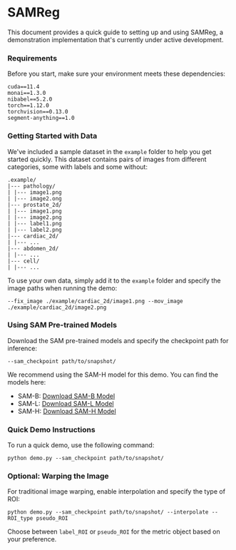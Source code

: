 # SAMReg
This document provides a quick guide to setting up and using SAMReg, a demonstration implementation that's currently under active development.
### Requirements
Before you start, make sure your environment meets these dependencies:

```
cuda==11.4
monai==1.3.0
nibabel==5.2.0
torch==1.12.0
torchvision==0.13.0
segment-anything==1.0
```

### Getting Started with Data
We've included a sample dataset in the `example` folder to help you get started quickly. This dataset contains pairs of images from different categories, some with labels and some without:
```commandline
.example/
|--- pathology/
| |--- image1.png
| |--- image2.ong
|--- prostate_2d/
| |--- image1.png
| |--- image2.png
| |--- label1.png
| |--- label2.png
|--- cardiac_2d/
| |--- ...
|--- abdomen_2d/
| |--- ...
|--- cell/
| |--- ...
```
To use your own data, simply add it to the `example` folder and specify the image paths when running the demo:
```commandline
--fix_image ./example/cardiac_2d/image1.png --mov_image ./example/cardiac_2d/image2.png
```

### Using SAM Pre-trained Models
Download the SAM pre-trained models and specify the checkpoint path for inference:
```commandline
--sam_checkpoint path/to/snapshot/
```
We recommend using the SAM-H model for this demo. You can find the models here:

- SAM-B: [Download SAM-B Model](https://dl.fbaipublicfiles.com/segment_anything/sam_vit_b_01ec64.pth)
- SAM-L: [Download SAM-L Model](https://dl.fbaipublicfiles.com/segment_anything/sam_vit_l_0b3195.pth)
- SAM-H: [Download SAM-H Model](https://dl.fbaipublicfiles.com/segment_anything/sam_vit_h_4b8939.pth)

### Quick Demo Instructions
To run a quick demo, use the following command:
```commandline
python demo.py --sam_checkpoint path/to/snapshot/
```
### Optional: Warping the Image
For traditional image warping, enable interpolation and specify the type of ROI:
```commandline
python demo.py --sam_checkpoint path/to/snapshot/ --interpolate --ROI_type pseudo_ROI 
```
Choose between `label_ROI` or `pseudo_ROI` for the metric object based on your preference.
